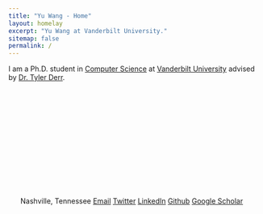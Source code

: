 ```yaml
---
title: "Yu Wang - Home"
layout: homelay
excerpt: "Yu Wang at Vanderbilt University."
sitemap: false
permalink: /
---
```



I am a Ph.D. student in [Computer Science](https://engineering.vanderbilt.edu/eecs/) at [Vanderbilt University](https://vanderbilt.edu) advised by [Dr. Tyler Derr](https://www.cse.msu.edu/~derrtyle/).


<div>
<img src="{{site.utl}}{{site.baseutl}}/images/carousel/Profile.png" style="margin:0px 800px; width:200px; display:block;"/>
</div>



<div class="author__urls-wrapper">
<ul class="author__urls social-icons">
<i aria-hidden="true" class="fa fa-fw fa-map-marker"></i> Nashville, Tennessee
<a href="mailto:yu.wang.1@vanderbilt.edu"><i aria-hidden="true" class="fas fa-envelope"></i> Email</a>
<a href="https://twitter.com/YuWVandy"><i aria-hidden="true" class="fab fa-twitter-square"></i> Twitter</a>
<a href="https://www.linkedin.com/in/yu-wang-63359a196/"><i aria-hidden="true" class="fab fa-linkedin"></i> LinkedIn</a>
<a href="https://github.com/YuWVandy"><i aria-hidden="true" class="fab fa-github"></i> Github</a>
<a href="https://scholar.google.com/citations?user=XPCmiz4AAAAJ&hl=en"><i class="fas fa-graduation-cap"></i> Google Scholar</a>
</ul>
</div>
